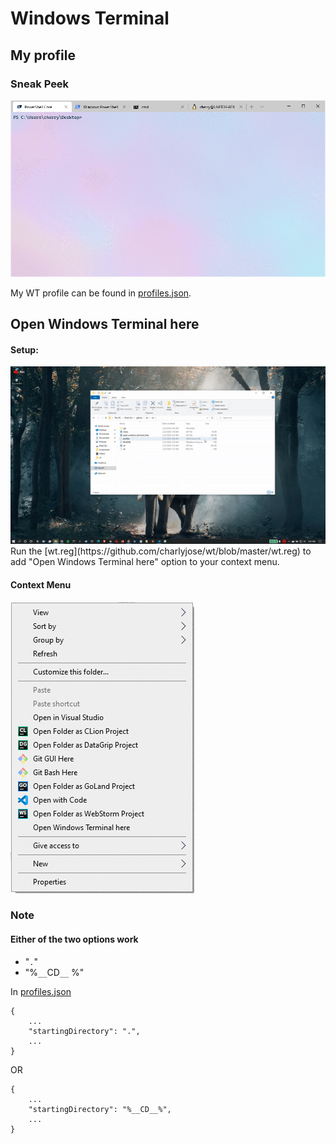 # Windows Terminal

## My profile
### Sneak Peek
<img src="https://github.com/charlyjose/wt/raw/master/wt.gif">

My WT profile can be found in [profiles.json](https://github.com/charlyjose/wt/blob/master/profiles.json).

## Open Windows Terminal here

#### Setup:
<img src="https://github.com/charlyjose/wt/raw/master/registry.gif">
Run the [wt.reg](https://github.com/charlyjose/wt/blob/master/wt.reg) to add "Open Windows Terminal here" option to your context menu.

#### Context Menu
<img src="https://github.com/charlyjose/wt/raw/master/menu.gif">

### Note
#### Either of the two options work

* "`.`"
* "%`__`CD`__` %"

In [profiles.json](https://github.com/charlyjose/wt/blob/master/profiles.json)

```
{
    ...
    "startingDirectory": ".",
    ...
}
```

OR

```
{
    ...
    "startingDirectory": "%__CD__%",
    ...
}
```